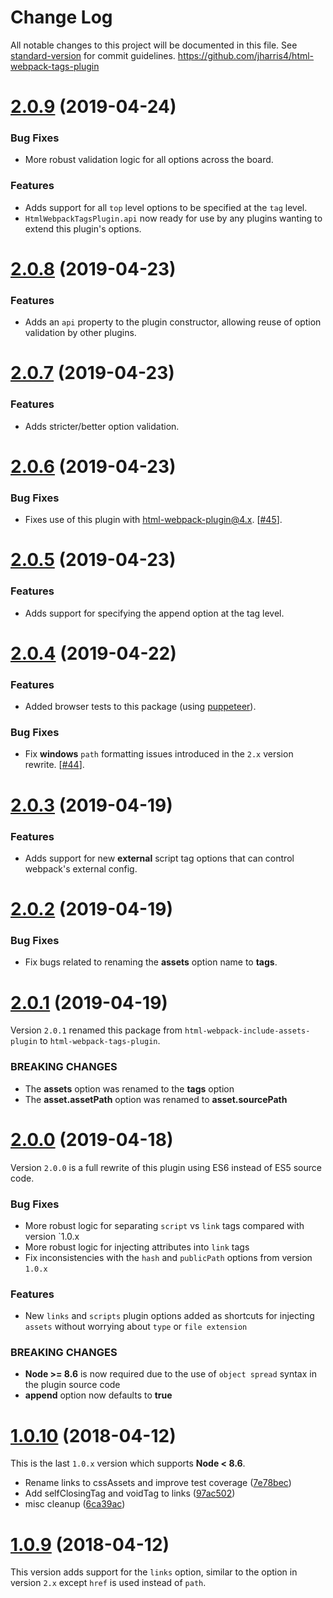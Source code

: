 # Change Log

All notable changes to this project will be documented in this file. See [standard-version](https://github.com/conventional-changelog/standard-version) for commit guidelines.
https://github.com/jharris4/html-webpack-tags-plugin
<a name="2.0.9"></a>
# [2.0.9](https://github.com/jharris4/html-webpack-tags-plugin/compare/2.0.8...2.0.9) (2019-04-24)

### Bug Fixes

* More robust validation logic for all options across the board.

### Features

* Adds support for all `top` level options to be specified at the `tag` level.
* `HtmlWebpackTagsPlugin.api` now ready for use by any plugins wanting to extend this plugin's options.

<a name="2.0.8"></a>
# [2.0.8](https://github.com/jharris4/html-webpack-tags-plugin/compare/2.0.7...2.0.8) (2019-04-23)

### Features

* Adds an `api` property to the plugin constructor, allowing reuse of option validation by other plugins.

<a name="2.0.7"></a>
# [2.0.7](https://github.com/jharris4/html-webpack-tags-plugin/compare/2.0.6...2.0.7) (2019-04-23)

### Features

* Adds stricter/better option validation.

<a name="2.0.6"></a>
# [2.0.6](https://github.com/jharris4/html-webpack-tags-plugin/compare/2.0.5...2.0.6) (2019-04-23)

### Bug Fixes

* Fixes use of this plugin with [html-webpack-plugin@4.x](https://github.com/jantimon/html-webpack-plugin). [[#45](https://github.com/jharris4/html-webpack-tags-plugin/issues/45)].

<a name="2.0.5"></a>
# [2.0.5](https://github.com/jharris4/html-webpack-tags-plugin/compare/2.0.4...2.0.5) (2019-04-23)

### Features

* Adds support for specifying the append option at the tag level.

<a name="2.0.4"></a>
# [2.0.4](https://github.com/jharris4/html-webpack-tags-plugin/compare/2.0.3...2.0.4) (2019-04-22)

### Features

* Added browser tests to this package (using [puppeteer](https://github.com/GoogleChrome/puppeteer)).

### Bug Fixes

* Fix **windows** `path` formatting issues introduced in the `2.x` version rewrite. [[#44](https://github.com/jharris4/html-webpack-tags-plugin/issues/44)].

<a name="2.0.3"></a>
# [2.0.3](https://github.com/jharris4/html-webpack-tags-plugin/compare/2.0.2...2.0.3) (2019-04-19)

### Features

* Adds support for new **external** script tag options that can control webpack's external config.

<a name="2.0.2"></a>
# [2.0.2](https://github.com/jharris4/html-webpack-tags-plugin/compare/2.0.1...2.0.2) (2019-04-19)

### Bug Fixes

* Fix bugs related to renaming the **assets** option name to **tags**.

<a name="2.0.1"></a>
# [2.0.1](https://github.com/jharris4/html-webpack-tags-plugin/compare/2.0.0...2.0.1) (2019-04-19)

Version `2.0.1` renamed this package from `html-webpack-include-assets-plugin` to `html-webpack-tags-plugin`.

### BREAKING CHANGES

* The **assets** option was renamed to the **tags** option
* The **asset.assetPath** option was renamed to **asset.sourcePath**

<a name="2.0.0"></a>
# [2.0.0](https://github.com/jharris4/html-webpack-tags-plugin/compare/1.0.10...2.0.0) (2019-04-18)

Version `2.0.0` is a full rewrite of this plugin using ES6 instead of ES5 source code.

### Bug Fixes

* More robust logic for separating `script` vs `link` tags compared with version `1.0.x
* More robust logic for injecting attributes into `link` tags
* Fix inconsistencies with the `hash` and `publicPath` options from version `1.0.x`


### Features

* New `links` and `scripts` plugin options added as shortcuts for injecting `assets` without worrying about `type` or `file extension`


### BREAKING CHANGES

* **Node >= 8.6** is now required due to the use of `object spread` syntax in the plugin source code
* **append** option now defaults to **true**


<a name="1.0.10"></a>
# [1.0.10](https://github.com/jharris4/html-webpack-tags-plugin/compare/1.0.9...1.0.10) (2018-04-12)

This is the last `1.0.x` version which supports **Node < 8.6**.

* Rename links to cssAssets and improve test coverage ([7e78bec](https://github.com/jharris4/html-webpack-tags-plugin/commit/7e78bec))
* Add selfClosingTag and voidTag to links ([97ac502](https://github.com/jharris4/html-webpack-tags-plugin/commit/97ac502))
* misc cleanup ([6ca39ac](https://github.com/jharris4/html-webpack-tags-plugin/commit/6ca39ac))

<a name="1.0.9"></a>
# [1.0.9](https://github.com/jharris4/html-webpack-tags-plugin/compare/1.0.8...1.0.9) (2018-04-12)

This version adds support for the `links` option, similar to the option in version `2.x` except `href` is used instead of `path`.
